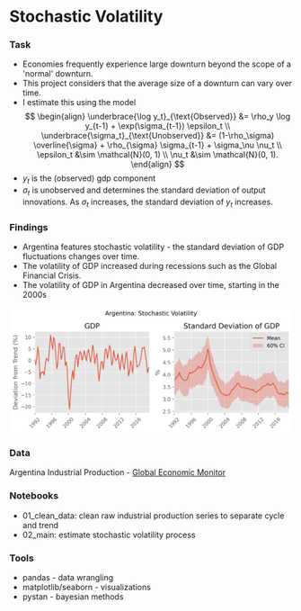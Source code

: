 # Stochastic Volatility

### Task
- Economies frequently experience large downturn beyond the scope of a 'normal' downturn.
- This project considers that the average size of a downturn can vary over time. 
- I estimate this using the model
$$
\begin{align}
\underbrace{\log y_t}_{\text{Observed}} &= \rho_y \log y_{t-1} + \exp(\sigma_{t-1}) \epsilon_t \\
\underbrace{\sigma_t}_{\text{Unobserved}} &= (1-\rho_\sigma) \overline{\sigma} + \rho_{\sigma} \sigma_{t-1} + \sigma_\nu \nu_t \\
\epsilon_t &\sim \mathcal{N}(0, 1) \\
\nu_t &\sim \mathcal{N}(0, 1).
\end{align} 
$$
- $y_t$ is the (observed) gdp component
- $\sigma_t$ is unobserved and determines the standard deviation of output innovations. As $\sigma_t$ increases, the standard deviation of $y_t$ increases.

### Findings
- Argentina features stochastic volatility - the standard deviation of GDP fluctuations changes over time. 
- The volatility of GDP increased during recessions such as the Global Financial Crisis.
- The volatility of GDP in Argentina decreased over time, starting in the 2000s

![blah](./fig/argentina_stochastic_volatility.png)

### Data
Argentina Industrial Production - [Global Economic Monitor](https://databank.worldbank.org/source/global-economic-monitor-(gem))

### Notebooks
- 01_clean_data: clean raw industrial production series to separate cycle and trend
- 02_main: estimate stochastic volatility process

### Tools
- pandas - data wrangling
- matplotlib/seaborn - visualizations
- pystan - bayesian methods